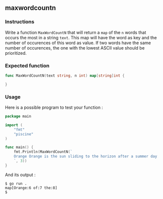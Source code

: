 ## maxwordcountn

### Instructions

Write a function `MaxWordCountN` that will return a `map` of the `n` words that occurs the most in a string `text`. This map will have the word as key and the number of occurences of this word as value.
If two words have the same number of occurences, the one with the lowest ASCII value should be prioritized.

### Expected function

```go
func MaxWordCountN(text string, n int) map[string]int {

}
```

### Usage

Here is a possible program to test your function :

```go
package main

import (
	"fmt"
	"piscine"
)

func main() {
	fmt.Println(MaxWordCountN(`
	Orange Orange is the sun sliding to the horizon after a summer day. Orange is the sound of dribbling basetball. Orange is the smell of a tiger lily petal. Orange is the taste of thirst-quenching Nehi Soda. Orange is the color of peach marmalade on a side of toast. Orange is the sound of a carrot popping out of the ground.
	`, 3))
}
```

And its output :

```console
$ go run .
map[Orange:6 of:7 the:8]
$
```

